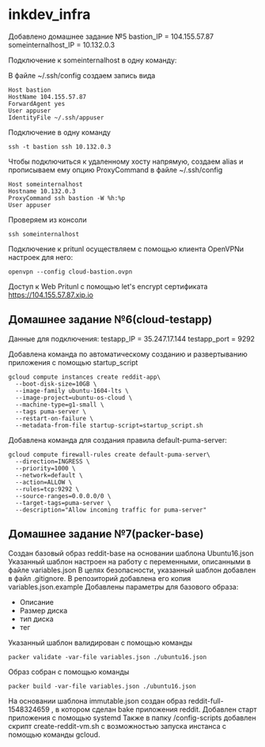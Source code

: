 # inkdev_infra
Добавлено домашнее задание №5
bastion_IP = 104.155.57.87
someinternalhost_IP = 10.132.0.3

Подключение к someinternalhost в одну команду:

В файле ~/.ssh/config создаем запись вида
```
Host bastion
HostName 104.155.57.87
ForwardAgent yes
User appuser
IdentityFile ~/.ssh/appuser
```

Подключение в одну команду
```
ssh -t bastion ssh 10.132.0.3
```

Чтобы подключиться к удаленному хосту напрямую, создаем alias и прописываем ему опцию ProxyCommand  в файле ~/.ssh/config
```
Host someinternalhost
Hostname 10.132.0.3
ProxyCommand ssh bastion -W %h:%p
User appuser
```

Проверяем из консоли
```
ssh someinternalhost
```
Подключение к pritunl осуществляем с помощью клиента OpenVPNи настроек для него:
```
openvpn --config cloud-bastion.ovpn
```

Доступ к Web Pritunl с помощью let's encrypt сертификата
https://104.155.57.87.xip.io


## Домашнее задание №6(cloud-testapp)

Данные для подключения:
testapp_IP = 35.247.17.144
testapp_port = 9292

Добавлена команда по автоматическому созданию и развертыванию приложения с помощью startup_script
```
gcloud compute instances create reddit-app\
  --boot-disk-size=10GB \
  --image-family ubuntu-1604-lts \
  --image-project=ubuntu-os-cloud \
  --machine-type=g1-small \
  --tags puma-server \
  --restart-on-failure \
  --metadata-from-file startup-script=startup_script.sh
```

Добавлена команда для создания правила default-puma-server:
```
gcloud compute firewall-rules create default-puma-server\
  --direction=INGRESS \
  --priority=1000 \
  --network=default \
  --action=ALLOW \
  --rules=tcp:9292 \
  --source-ranges=0.0.0.0/0 \
  --target-tags=puma-server \
  --description="Allow incoming traffic for puma-server" 
```

## Домашнее задание №7(packer-base)
Создан базовый образ reddit-base на основании шаблона Ubuntu16.json
Указанный шаблон настроен на работу с переменными, описанными в файле variables.json
В целях безопасности, указанный шаблон добавлен в файл .gitignore. В репозиторий добавлена его копия variables.json.example
Добавлены параметры для  базового образа:
 - Описание
 - Размер диска
 - тип диска
 - тег
 
Указанный шаблон валидирован с помощью команды
```
packer validate -var-file variables.json ./ubuntu16.json
```
Образ собран с помощью команды
```
packer build -var-file variables.json ./ubuntu16.json
```

На основании  шаблона immutable.json создан образ reddit-full-1548324659 , в котором сделан  bake приложения reddit. Добавлен старт приложения с помощью systemd
Также в папку /config-scripts добавлен скрипт create-reddit-vm.sh с возможностью запуска инстанса с помощью команды gcloud.



